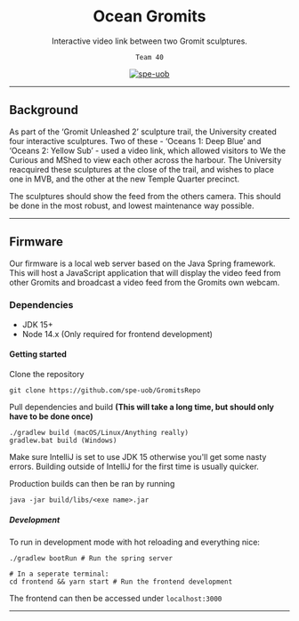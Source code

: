 <div align="center">

# Ocean Gromits
Interactive video link between two Gromit sculptures.

`Team 40`

[![spe-uob](https://circleci.com/gh/spe-uob/GromitsRepo.svg?style=svg)](https://circleci.com/gh/spe-uob/GromitsRepo.svg)

</div>

----

## Background

As part of the ‘Gromit Unleashed 2’ sculpture trail, the University created
four interactive sculptures. Two of these - ‘Oceans 1: Deep Blue’ and 
‘Oceans 2: Yellow Sub’ - used a video link, which allowed visitors to We the
Curious and MShed to view each other across the harbour. The University 
reacquired these sculptures at the close of the trail, and wishes to place 
one in MVB, and the other at the new Temple Quarter precinct. 

The sculptures should show the feed from the others camera. 
This should be done in the most robust, and lowest maintenance way possible. 

----

## Firmware

Our firmware is a local web server based on the Java Spring framework.
This will host a JavaScript application that will display the video feed from
other Gromits and broadcast a video feed from the Gromits own webcam.

### Dependencies

* JDK 15+
* Node 14.x (Only required for frontend development)

#### Getting started

Clone the repository
```
git clone https://github.com/spe-uob/GromitsRepo
```

Pull dependencies and build
**(This will take a long time, but should only have to be done once)**
```
./gradlew build (macOS/Linux/Anything really)
gradlew.bat build (Windows)
```

Make sure IntelliJ is set to use JDK 15 otherwise you'll get some nasty errors. Building outside of IntelliJ for the first time is usually quicker.

Production builds can then be ran by running
```
java -jar build/libs/<exe name>.jar
```

##### Development

To run in development mode with hot reloading and everything nice:

```
./gradlew bootRun # Run the spring server

# In a seperate terminal:
cd frontend && yarn start # Run the frontend development
```

The frontend can then be accessed under `localhost:3000`

--- 
